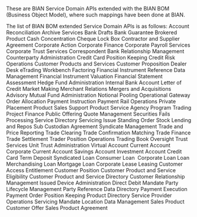 These are BIAN Service Domain APIs extended with the BIAN BOM (Business Object Model), where such mappings have been done at BIAN.

The list of BIAN BOM extended Service Domain APIs is as follows:
Account Reconciliation
Archive Services
Bank Drafts
Bank Guarantee
Brokered Product
Cash Concentration
Cheque Lock Box
Contractor and Supplier Agreement
Corporate Action
Corporate Finance
Corporate Payroll Services
Corporate Trust Services
Correspondent Bank Relationship Management
Counterparty Administration
Credit Card Position Keeping
Credit Risk Operations
Customer Products and Services
Customer Proposition
Dealer Desk
eTrading Workbench
Factoring
Financial Instrument Reference Data Management
Financial Instrument Valuation
Financial Statement Assessment
Hedge Fund Administration
Internal Bank Account
Letter of Credit
Market Making
Merchant Relations
Mergers and Acquisitions Advisory
Mutual Fund Administration
Notional Pooling
Operational Gateway
Order Allocation
Payment Instruction
Payment Rail Operations
Private Placement
Product Sales Support
Product Service Agency
Program Trading
Project Finance
Public Offering
Quote Management
Securities Fails Processing
Service Directory
Servicing Issue
Standing Order
Stock Lending and Repos
Sub Custodian Agreement
Syndicate Management
Trade and Price Reporting
Trade Clearing 
Trade Confirmation Matching
Trade Finance
Trade Settlement
Trader Position Operations
Trading Book Oversight
Trust Services
Unit Trust Administration
Virtual Account
Current Account
Corporate Current Account
Savings Account
Investment Account
Credit Card
Term Deposit
Syndicated Loan
Consumer Loan 
Corporate Loan
Loan
Merchandising Loan
Mortgage Loan
Corporate Lease
Leasing
Customer Access Entitlement
Customer Position
Customer Product and Service Eligibility
Customer Product and Service Directory
Customer Relationship Management
Issued Device Administration
Direct Debit Mandate
Party Lifecycle Management
Party Reference Data Directory
Payment Execution
Payment Order
Position Keeping
Product Directory
Service Provider Operations
Servicing Mandate
Location Data Management
Sales Product
Customer Offer
Sales Product Agreement

